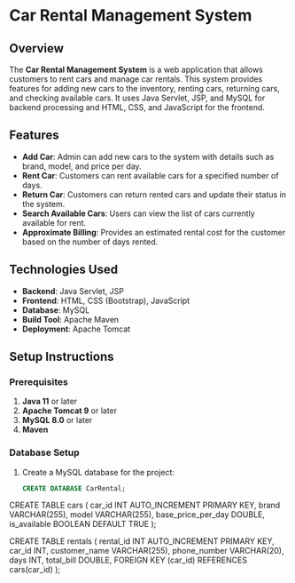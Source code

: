 # Car Rental Management System

## Overview

The **Car Rental Management System** is a web application that allows customers to rent cars and manage car rentals. This system provides features for adding new cars to the inventory, renting cars, returning cars, and checking available cars. It uses Java Servlet, JSP, and MySQL for backend processing and HTML, CSS, and JavaScript for the frontend.

## Features

- **Add Car**: Admin can add new cars to the system with details such as brand, model, and price per day.
- **Rent Car**: Customers can rent available cars for a specified number of days.
- **Return Car**: Customers can return rented cars and update their status in the system.
- **Search Available Cars**: Users can view the list of cars currently available for rent.
- **Approximate Billing**: Provides an estimated rental cost for the customer based on the number of days rented.

## Technologies Used

- **Backend**: Java Servlet, JSP
- **Frontend**: HTML, CSS (Bootstrap), JavaScript
- **Database**: MySQL
- **Build Tool**: Apache Maven
- **Deployment**: Apache Tomcat

## Setup Instructions

### Prerequisites
1. **Java 11** or later
2. **Apache Tomcat 9** or later
3. **MySQL 8.0** or later
4. **Maven**

### Database Setup
1. Create a MySQL database for the project:
   ```sql
   CREATE DATABASE CarRental;
CREATE TABLE cars (
    car_id INT AUTO_INCREMENT PRIMARY KEY,
    brand VARCHAR(255),
    model VARCHAR(255),
    base_price_per_day DOUBLE,
    is_available BOOLEAN DEFAULT TRUE
);

CREATE TABLE rentals (
    rental_id INT AUTO_INCREMENT PRIMARY KEY,
    car_id INT,
    customer_name VARCHAR(255),
    phone_number VARCHAR(20),
    days INT,
    total_bill DOUBLE,
    FOREIGN KEY (car_id) REFERENCES cars(car_id)
);
